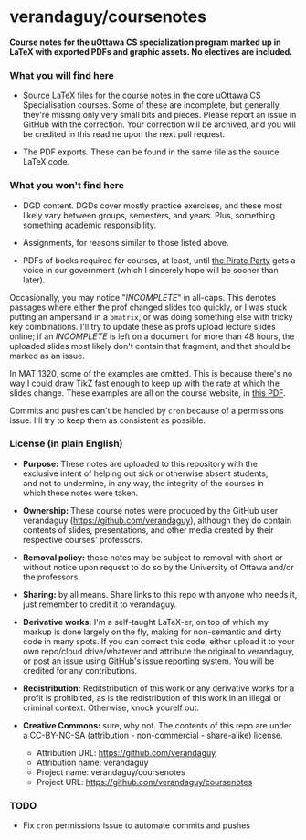 # verandaguy/coursenotes

**Course notes for the uOttawa CS specialization program marked up in LaTeX with exported PDFs and graphic assets. No electives are included.**

### What you will find here
* Source LaTeX files for the course notes in the core uOttawa CS
  Specialisation courses. Some of these are incomplete, but generally,
  they're missing only very small bits and pieces. Please report an
  issue in GitHub with the correction. Your correction will be
  archived, and you will be credited in this readme upon the next pull
  request.

* The PDF exports. These can be found in the same file as the source
  LaTeX code.
  
### What you won't find here
* DGD content. DGDs cover mostly practice exercises, and these most
  likely vary between groups, semesters, and years. Plus, something
  something academic responsibility.
  
* Assignments, for reasons similar to those listed above.

* PDFs of books required for courses, at least, until
  [the Pirate Party](https://www.pirateparty.ca/) gets a voice in our
  government (which I sincerely hope will be sooner than later).

Occasionally, you may notice "*INCOMPLETE*" in all-caps. This denotes
passages where either the prof changed slides too quickly, or I was
stuck putting an ampersand in a `bmatrix`, or was doing something else
with tricky key combinations. I'll try to update these as profs upload
lecture slides online; if an *INCOMPLETE* is left on a document for
more than 48 hours, the uploaded slides most likely don't contain that
fragment, and that should be marked as an issue.

In MAT 1320, some of the examples are omitted. This is because there's
no way I could draw TikZ fast enough to keep up with the rate at which
the slides change. These examples are all on the course website, in
[this PDF](http://mysite.science.uottawa.ca/pparent/September%2016th.pdf).

Commits and pushes can't be handled by `cron` because of a permissions
issue. I'll try to keep them as consistent as possible.

### License (in plain English)

* **Purpose:** These notes are uploaded to this repository with the                                                                                  
    exclusive intent of helping out sick or otherwise absent students,                                                                               
    and not to undermine, in any way, the integrity of the courses in                                                                                
    which these notes were taken. 

* **Ownership:** These course notes were produced by the GitHub user
    verandaguy (https://github.com/verandaguy), although they do
    contain contents of slides, presentations, and other media created
    by their respective courses' professors.

* **Removal policy:** these notes may be subject to removal with short
    or without notice upon request to do so by the University of
    Ottawa and/or the professors.

* **Sharing:** by all means. Share links to this repo with anyone who
    needs it, just remember to credit it to verandaguy.

* **Derivative works:** I'm a self-taught LaTeX-er, on top of which my markup is done
    largely on the fly, making for non-semantic and dirty code in many
    spots. If you can correct this code, either upload it to your own
    repo/cloud drive/whatever and attribute the original to
    verandaguy, or post an issue using GitHub's issue reporting
    system. You will be credited for any contributions.

* **Redistribution:** Reditstribution of this work or any derivative
    works for a profit is prohibited, as is the redistribution of this
    work in an illegal or criminal context. Otherwise, knock yourelf out.

* **Creative Commons:** sure, why not. The contents of this repo are
    under a CC-BY-NC-SA (attribution - non-commercial - share-alike) license.
    * Attribution URL: https://github.com/verandaguy
    * Attribution name: verandaguy
    * Project name: verandaguy/coursenotes
    * Project URL: https://github.com/verandaguy/coursenotes

### TODO

* Fix `cron` permissions issue to automate commits and pushes
